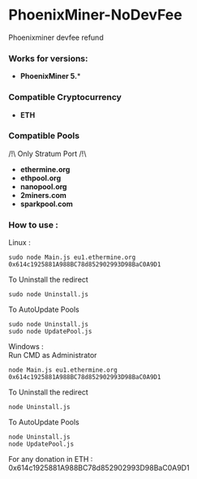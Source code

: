 # PhoenixMiner-NoDevFee
Phoenixminer devfee refund

### Works for versions:

- **PhoenixMiner 5.***

### Compatible Cryptocurrency
- **ETH**

### Compatible Pools
/!\ Only Stratum Port /!\
- **ethermine.org**
- **ethpool.org**
- **nanopool.org**
- **2miners.com**
- **sparkpool.com**

### How to use :

Linux :
```
sudo node Main.js eu1.ethermine.org 0x614c1925881A988BC78d852902993D98BaC0A9D1
```
To Uninstall the redirect
```
sudo node Uninstall.js
```
To AutoUpdate Pools
```
sudo node Uninstall.js
sudo node UpdatePool.js
```
Windows :<br>
Run CMD as Administrator
```
node Main.js eu1.ethermine.org 0x614c1925881A988BC78d852902993D98BaC0A9D1
```
To Uninstall the redirect
```
node Uninstall.js
```
To AutoUpdate Pools
```
node Uninstall.js
node UpdatePool.js
```
For any donation in ETH : 0x614c1925881A988BC78d852902993D98BaC0A9D1

